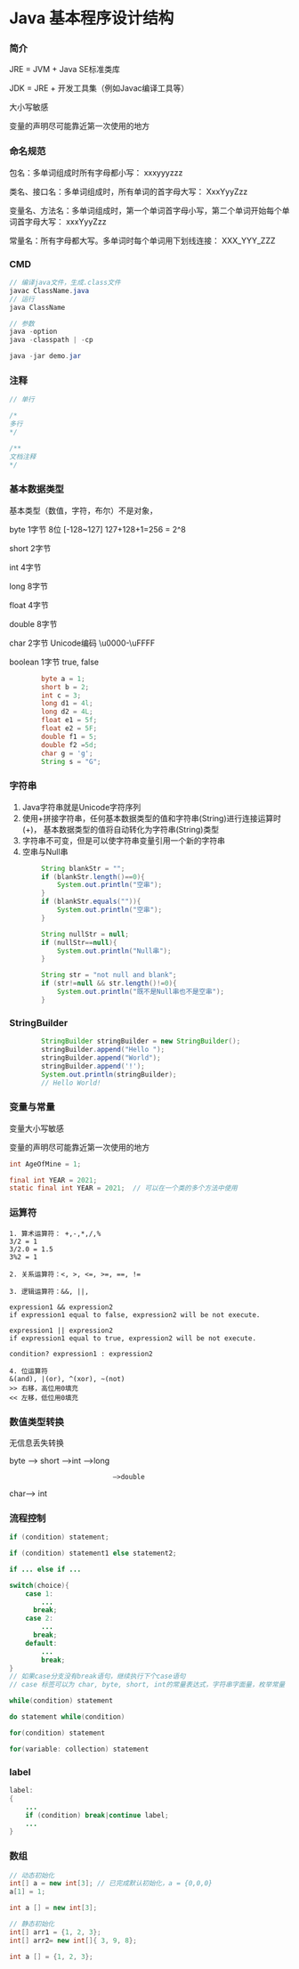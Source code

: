 # Java 基本程序设计结构

### 简介

JRE = JVM + Java SE标准类库

JDK = JRE + 开发工具集（例如Javac编译工具等）

大小写敏感

变量的声明尽可能靠近第一次使用的地方

### 命名规范

包名：多单词组成时所有字母都小写： xxxyyyzzz

类名、接口名：多单词组成时，所有单词的首字母大写： XxxYyyZzz

变量名、方法名：多单词组成时，第一个单词首字母小写，第二个单词开始每个单词首字母大写： xxxYyyZzz

常量名：所有字母都大写。多单词时每个单词用下划线连接： XXX_YYY_ZZZ

### CMD

```java
// 编译java文件，生成.class文件
javac ClassName.java
// 运行
java ClassName

// 参数
java -option
java -classpath | -cp

java -jar demo.jar
```

### 注释

```java
// 单行

/*
多行
*/

/**
文档注释
*/
```

### 基本数据类型

基本类型（数值，字符，布尔）不是对象，

byte   1字节   8位  [-128~127]   127+128+1=256 = 2^8

short  2字节

int      4字节

long   8字节

float    4字节

double 8字节

char      2字节  Unicode编码  \u0000-\uFFFF

boolean 1字节 true, false

```java
		byte a = 1;
		short b = 2;
		int c = 3;
		long d1 = 4l;
		long d2 = 4L;
		float e1 = 5f;
		float e2 = 5F;
		double f1 = 5;
		double f2 =5d;
		char g = 'g';
		String s = "G";
```

### 字符串

1. Java字符串就是Unicode字符序列
2. 使用+拼接字符串，任何基本数据类型的值和字符串(String)进行连接运算时(+)， 基本数据类型的值将自动转化为字符串(String)类型
3. 字符串不可变，但是可以使字符串变量引用一个新的字符串
4. 空串与Null串

```java
		String blankStr = "";
		if (blankStr.length()==0){
			System.out.println("空串");
		}
		if (blankStr.equals("")){
			System.out.println("空串");
		}

		String nullStr = null;
		if (nullStr==null){
			System.out.println("Null串");
		}

		String str = "not null and blank";
		if (str!=null && str.length()!=0){
			System.out.println("既不是Null串也不是空串");
		}
```

### StringBuilder

```java
		StringBuilder stringBuilder = new StringBuilder();
		stringBuilder.append("Hello ");
		stringBuilder.append("World");
		stringBuilder.append('!');
		System.out.println(stringBuilder);
		// Hello World!
```

### 变量与常量

变量大小写敏感

变量的声明尽可能靠近第一次使用的地方

```java
int AgeOfMine = 1;

final int YEAR = 2021; 
static final int YEAR = 2021;  // 可以在一个类的多个方法中使用

```

### 运算符

```
1. 算术运算符： +,-,*,/,%
3/2 = 1
3/2.0 = 1.5
3%2 = 1

2. 关系运算符：<, >, <=, >=, ==, !=

3. 逻辑运算符：&&, ||, 

expression1 && expression2
if expression1 equal to false, expression2 will be not execute.

expression1 || expression2
if expression1 equal to true, expression2 will be not execute.

condition? expression1 : expression2

4. 位运算符
&(and), |(or), ^(xor), ~(not)
>> 右移，高位用0填充
<< 左移，低位用0填充
```

### 数值类型转换

无信息丢失转换

byte —> short —>int —>long

                              —>double

char—> int

### 流程控制

```java
if (condition) statement;

if (condition) statement1 else statement2;

if ... else if ...

switch(choice){
	case 1:
		...
	  break;
	case 2:
		...
	  break;
	default:
		...
		break;
}
// 如果case分支没有break语句，继续执行下个case语句
// case 标签可以为 char, byte, short, int的常量表达式，字符串字面量，枚举常量

while(condition) statement

do statement while(condition)

for(condition) statement

for(variable: collection) statement
```

### label

```java
label:
{
	...
	if (condition) break|continue label;
	...
}
```

### 数组

```java
// 动态初始化
int[] a = new int[3]; // 已完成默认初始化，a = {0,0,0}
a[1] = 1;

int a [] = new int[3];

// 静态初始化
int[] arr1 = {1, 2, 3};
int[] arr2= new int[]{ 3, 9, 8};

int a [] = {1, 2, 3};
```
